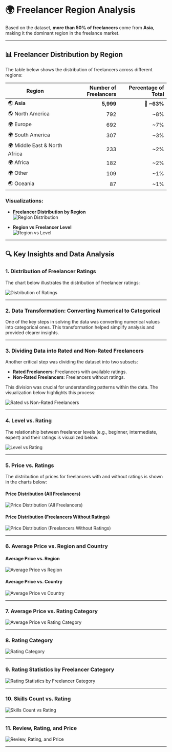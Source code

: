 # 🌍 Freelancer Region Analysis

Based on the dataset, **more than 50% of freelancers** come from **Asia**, making it the dominant region in the freelance market.

---

## 📊 Freelancer Distribution by Region

The table below shows the distribution of freelancers across different regions:

| **Region**                     | **Number of Freelancers** | **Percentage of Total** |
|---------------------------------|---------------------------:|-------------------------:|
| 🌏 **Asia**                    | **5,999**                 | 🔹 **~63%**             |
| 🌎 North America               | 792                       | ~8%                     |
| 🌍 Europe                      | 692                       | ~7%                     |
| 🌍 South America               | 307                       | ~3%                     |
| 🌍 Middle East & North Africa  | 233                       | ~2%                     |
| 🌍 Africa                      | 182                       | ~2%                     |
| 🌍 Other                       | 109                       | ~1%                     |
| 🌏 Oceania                     | 87                        | ~1%                     |

### Visualizations:
- **Freelancer Distribution by Region**  
  ![Region Distribution](../code%20Scrapping/img/Region.png)

- **Region vs Freelancer Level**  
  ![Region vs Level](../code%20Scrapping/img/Region_Level.png)

---

## 🔍 Key Insights and Data Analysis

### 1. Distribution of Freelancer Ratings
The chart below illustrates the distribution of freelancer ratings:

![Distribution of Ratings](../code%20Scrapping/img/dis_all_data_rating.png)

---

### 2. Data Transformation: Converting Numerical to Categorical
One of the key steps in solving the data was converting numerical values into categorical ones. This transformation helped simplify analysis and provided clearer insights.

---

### 3. Dividing Data into Rated and Non-Rated Freelancers
Another critical step was dividing the dataset into two subsets:
- **Rated Freelancers**: Freelancers with available ratings.
- **Non-Rated Freelancers**: Freelancers without ratings.

This division was crucial for understanding patterns within the data. The visualization below highlights this process:

![Rated vs Non-Rated Freelancers](../code%20Scrapping/img/the_key_to_inside.png)

---

### 4. Level vs. Rating
The relationship between freelancer levels (e.g., beginner, intermediate, expert) and their ratings is visualized below:

![Level vs Rating](../code%20Scrapping/img/level_vs_label.png)

---

### 5. Price vs. Ratings
The distribution of prices for freelancers with and without ratings is shown in the charts below:

#### Price Distribution (All Freelancers)
![Price Distribution (All Freelancers)](../code%20Scrapping/img/distrbution(price).png)

#### Price Distribution (Freelancers Without Ratings)
![Price Distribution (Freelancers Without Ratings)](../code%20Scrapping/img/distrbution(price)_norating.png)

---

### 6. Average Price vs. Region and Country
#### Average Price vs. Region
![Average Price vs Region](../code%20Scrapping/img/avrage_price_vs_rigon.png)

#### Average Price vs. Country
![Average Price vs Country](../code%20Scrapping/img/avrage_price_vs_country.png)

---

### 7. Average Price vs. Rating Category
![Average Price vs Rating Category](../code%20Scrapping/img/avarage_price_(vs)_Rating_Category.png)

---

### 8. Rating Category
![Rating Category](../code%20Scrapping/img/rating_category.png)

---

### 9. Rating Statistics by Freelancer Category
![Rating Statistics by Freelancer Category](../code%20Scrapping/img/Rating_Statistics_by_Freelancer_Category.png)

---

### 10. Skills Count vs. Rating
![Skills Count vs Rating](../code%20Scrapping/img/skills_count_vs_rating.png)

---

### 11. Review, Rating, and Price
![Review, Rating, and Price](../code%20Scrapping/img/revew_rating_price.png)

---

